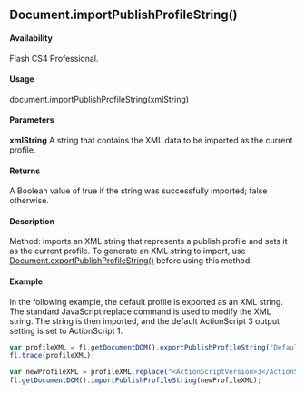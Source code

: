 ## Document.importPublishProfileString()

#### Availability

Flash CS4 Professional.

#### Usage

document.importPublishProfileString(xmlString)

#### Parameters

**xmlString** A string that contains the XML data to be imported as the current profile.

#### Returns

A Boolean value of true if the string was successfully imported; false otherwise.

#### Description

Method: imports an XML string that represents a publish profile and sets it as the current profile. To generate an XML string to import, use [Document.exportPublishProfileString()](../Document_object/Document66.md) before using this method.

#### Example

In the following example, the default profile is exported as an XML string. The standard JavaScript replace command is used to modify the XML string. The string is then imported, and the default ActionScript 3 output setting is set to ActionScript 1.

```javascript
var profileXML = fl.getDocumentDOM().exportPublishProfileString("Default");
fl.trace(profileXML);

var newProfileXML = profileXML.replace("<ActionScriptVersion>3</ActionScriptVersion>", "<ActionScriptVersion>1</ActionScriptVersion>");
fl.getDocumentDOM().importPublishProfileString(newProfileXML);
```

